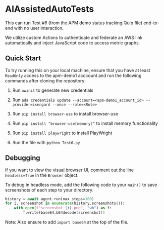 # AIAssistedAutoTests
This can run Test #6 (from the APM demo status tracking Quip file) end-to-end with no user interaction.

We utilize custom Actions to authenticate and federate an AWS link automatically and inject JavaScript code to access metric graphs.

## Quick Start
To try running this on your local machine, ensure that you have at least `ReadOnly` access to the apm-demo1 acccount and run the following commands after cloning the repository:
1. Run `mwinit` to generate new credentials  

2. Run `ada credentials update --account=<apm-demo1_account_id> --provider=isengard --once --role=<Role>`

3. Run `pip install browser-use` to install browser-use
4. Run `pip install "browser-use[memory]"` to install memory functionality

5. Run `pip install playwright` to install PlayWright

6. Run the file with `python Test6.py`

## Debugging

If you want to view the visual browser UI, comment out the line `headless=True` in the `Browser` object.

To debug in headless mode, add the following code to your `main()` to save screenshots of each step to your directory:

```python
history = await agent.run(max_steps=100)
for i, screenshot in enumerate(history.screenshots()):
    with open(f"screenshot_{i}.png", "wb") as f:
        f.write(base64.b64decode(screenshot))
```


Note: Also ensure to add `import base64` at the top of the file.
